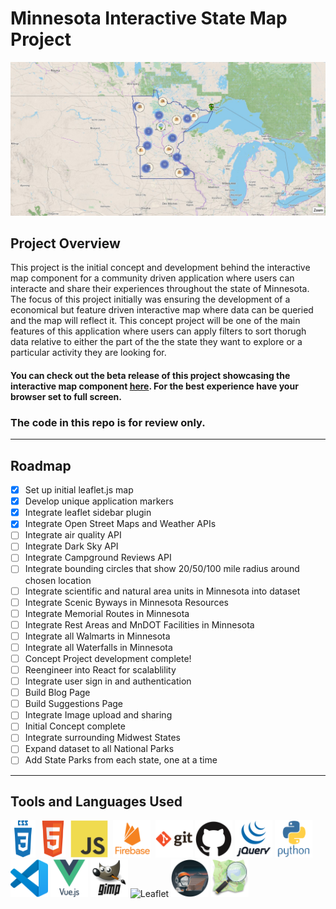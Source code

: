 # Minnesota Interactive State Map Project

<div>
  <img src="https://github.com/Tuck1297/tuck1297.github.io/blob/master/Media/mapmn.JPG"/>
</div>

## Project Overview

This project is the initial concept and development behind the interactive map component for a community driven application where users can interacte and share their experiences throughout the state of Minnesota. The focus of this project initially was ensuring the development of a economical but feature driven interactive map where data can be queried and the map will reflect it. This concept project will be one of the main features of this application where users can apply filters to sort thorugh data relative to either the part of the the state they want to explore or a particular activity they are looking for. 

#### You can check out the beta release of this project showcasing the interactive map component [here](https://map-mn.web.app/). For the best experience have your browser set to full screen. 

### The code in this repo is for review only.

---

## Roadmap

- [X] Set up initial leaflet.js map
- [X] Develop unique application markers
- [X] Integrate leaflet sidebar plugin
- [X] Integrate Open Street Maps and Weather APIs
- [ ] Integrate air quality API 
- [ ] Integrate Dark Sky API
- [ ] Integrate Campground Reviews API
- [ ] Integrate bounding circles that show 20/50/100 mile radius around chosen location
- [ ] Integrate scientific and natural area units in Minnesota into dataset
- [ ] Integrate Scenic Byways in Minnesota Resources
- [ ] Integrate Memorial Routes in Minnesota
- [ ] Integrate Rest Areas and MnDOT Facilities in Minnesota
- [ ] Integrate all Walmarts in Minnesota
- [ ] Integrate all Waterfalls in Minnesota
- [ ] Concept Project development complete!
- [ ] Reengineer into React for scalablility 
- [ ] Integrate user sign in and authentication
- [ ] Build Blog Page
- [ ] Build Suggestions Page
- [ ] Integrate Image upload and sharing 
- [ ] Initial Concept complete
- [ ] Integrate surrounding Midwest States
- [ ] Expand dataset to all National Parks
- [ ] Add State Parks from each state, one at a time

---

## Tools and Languages Used
<div>
  <img src="https://github.com/devicons/devicon/blob/master/icons/css3/css3-plain-wordmark.svg"  title="CSS3" alt="CSS" width="40" height="60"/>&nbsp;
  <img src="https://github.com/devicons/devicon/blob/master/icons/html5/html5-original.svg" title="HTML5" alt="HTML" width="40" height="60"/>&nbsp;
  <img src="https://github.com/devicons/devicon/blob/master/icons/javascript/javascript-original.svg" title="JavaScript" alt="JavaScript" width="60" height="60"/>&nbsp;
  <img src="https://github.com/devicons/devicon/blob/master/icons/firebase/firebase-plain-wordmark.svg" title="Firebase" alt="Firebase" width="60" height="60"/>&nbsp;
  <img src="https://github.com/devicons/devicon/blob/master/icons/git/git-original-wordmark.svg" title="Git" **alt="Git" width="60" height="60"/>
  <img src="https://github.com/devicons/devicon/blob/master/icons/github/github-original.svg" title="Github" **alt="Github" width="60" height="60"/>
  <img src="https://github.com/devicons/devicon/blob/master/icons/jquery/jquery-original-wordmark.svg" title="jQuery" **alt="jQuery" width="60" height="60"/>
  <img src="https://github.com/devicons/devicon/blob/master/icons/python/python-original-wordmark.svg" title="Python" **alt="Python" width="60" height="60"/>
  <img src="https://github.com/devicons/devicon/blob/master/icons/vscode/vscode-original.svg" title="vscode" **alt="vscode" width="60" height="60"/>
  <img src="https://github.com/devicons/devicon/blob/master/icons/vuejs/vuejs-original-wordmark.svg" title="Vue" **alt="Vue" width="60" height="60"/>
  <img src="https://github.com/devicons/devicon/blob/master/icons/gimp/gimp-original-wordmark.svg" title="Gimp" **alt="Gimp" width="60" height="60"/>
  <img src="https://camo.githubusercontent.com/efe5825f7b954f1bdfea52541875c2d3c05da61c645a59d4b08c03e1ff6fbc4c/68747470733a2f2f7261776769742e636f6d2f4c6561666c65742f4c6561666c65742f6d61696e2f7372632f696d616765732f6c6f676f2e737667" title="Leaflet" **alt="Leaflet" height="60"/>
    <img src="https://github.com/Tuck1297/Crime-VueJS-UI/blob/main/images/foundation.svg" title="Foundation" **alt="Foundation" width="60" height="60"/>
    <img src="https://github.com/Tuck1297/Crime-VueJS-UI/blob/main/images/nominatim.png" title="Nominatim" **alt="Nominatim" width="60" height="60"/>
</div>



